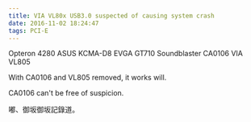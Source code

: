 ```yaml
---
title: VIA VL80x USB3.0 suspected of causing system crash
date: 2016-11-02 18:24:47
tags: PCI-E
---
```

Opteron 4280
ASUS KCMA-D8
EVGA GT710
Soundblaster CA0106
VIA VL805

With CA0106 and VL805 removed, it works will.

CA0106 can't be free of suspicion.

嘟、御坂御坂記錄道。
